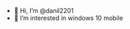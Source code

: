 - 👋 Hi, I’m @danil2201
- 👀 I’m interested in windows 10 mobile

<!---
danil2201/danil2201 is a ✨ special ✨ repository because its `README.md` (this file) appears on your GitHub profile.
You can click the Preview link to take a look at your changes.
--->
